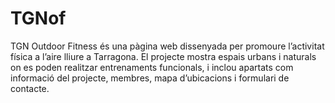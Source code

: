 # TGNof
TGN Outdoor Fitness és una pàgina web dissenyada per promoure l’activitat física a l’aire lliure a Tarragona. El projecte mostra espais urbans i naturals on es poden realitzar entrenaments funcionals, i inclou apartats com informació del projecte, membres, mapa d’ubicacions i formulari de contacte.
